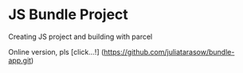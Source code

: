 # JS Bundle Project

Creating JS project and building with parcel

Online version, pls [click...!] (https://github.com/juliatarasow/bundle-app.git)